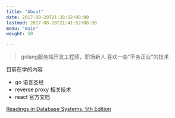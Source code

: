 ```yaml
---
title: "About"
date: 2017-08-20T21:38:52+08:00
lastmod: 2017-08-28T21:41:52+08:00
menu: "main"
weight: 50

---
```


> golang服务端开发工程师，职场新人
喜欢一些“不务正业”的技术

目前在学的内容

- go 语言圣经
- reverse proxy 相关技术
- react 官方文档


[Readings in Database Systems, 5th Edition](http://www.redbook.io/)

